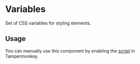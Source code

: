 # Variables

Set of CSS variables for styling elements.

## Usage

You can manually use this component by enabling the [script](https://raw.githubusercontent.com/Neutrxl/Themed/main/Variables/Variables.user.js) in Tampermonkey.